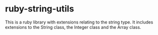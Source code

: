 # ruby-string-utils
This is a ruby library with extensions relating to the string type. It includes extensions to the String class, the Integer class and the Array class.
